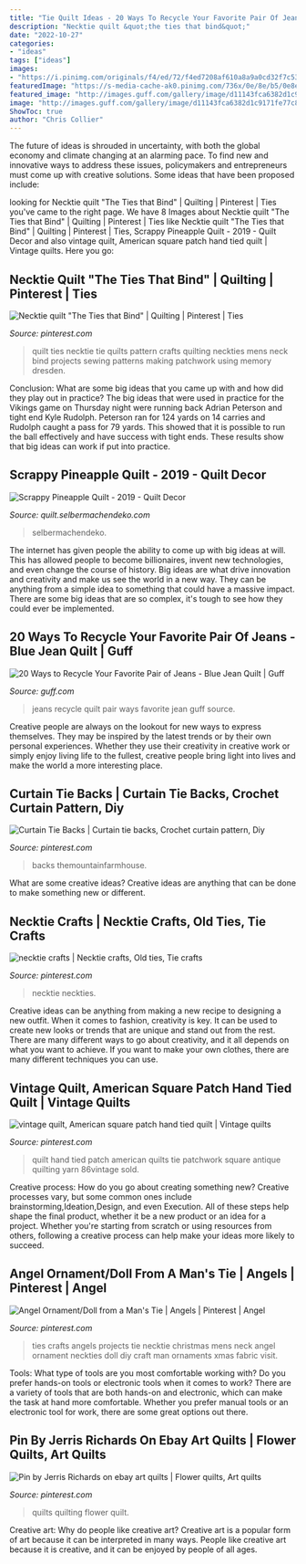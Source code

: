 ```yaml
---
title: "Tie Quilt Ideas - 20 Ways To Recycle Your Favorite Pair Of Jeans"
description: "Necktie quilt &quot;the ties that bind&quot;"
date: "2022-10-27"
categories:
- "ideas"
tags: ["ideas"]
images:
- "https://i.pinimg.com/originals/f4/ed/72/f4ed7208af610a8a9a0cd32f7c534f79.jpg"
featuredImage: "https://s-media-cache-ak0.pinimg.com/736x/0e/8e/b5/0e8eb5d4e482823f642dbf0007dc4d24.jpg"
featured_image: "http://images.guff.com/gallery/image/d11143fca6382d1c9171fe77c889d368"
image: "http://images.guff.com/gallery/image/d11143fca6382d1c9171fe77c889d368"
ShowToc: true
author: "Chris Collier"
---
```



The future of ideas is shrouded in uncertainty, with both the global economy and climate changing at an alarming pace. To find new and innovative ways to address these issues, policymakers and entrepreneurs must come up with creative solutions. Some ideas that have been proposed include: 

	

		
looking for Necktie quilt &quot;The Ties that Bind&quot; | Quilting | Pinterest | Ties you've came to the right page. We have 8 Images about Necktie quilt &quot;The Ties that Bind&quot; | Quilting | Pinterest | Ties like Necktie quilt &quot;The Ties that Bind&quot; | Quilting | Pinterest | Ties, Scrappy Pineapple Quilt - 2019 - Quilt Decor and also vintage quilt, American square patch hand tied quilt | Vintage quilts. Here you go:
		
    
## Necktie Quilt &quot;The Ties That Bind&quot; | Quilting | Pinterest | Ties

<img loading=lazy src="https://s-media-cache-ak0.pinimg.com/736x/0e/8e/b5/0e8eb5d4e482823f642dbf0007dc4d24.jpg" onerror="this.onerror=null;this.src='https://tse2.mm.bing.net/th?id=OIP.FxsmF3OlsyBRYkKPEJ6gUgHaFj&amp;pid=15.1';" alt="Necktie quilt &quot;The Ties that Bind&quot; | Quilting | Pinterest | Ties">

_Source: pinterest.com_

>quilt ties necktie tie quilts pattern crafts quilting neckties mens neck bind projects sewing patterns making patchwork using memory dresden. 

	

Conclusion: What are some big ideas that you came up with and how did they play out in practice?
The big ideas that were used in practice for the Vikings game on Thursday night were running back Adrian Peterson and tight end Kyle Rudolph. Peterson ran for 124 yards on 14 carries and Rudolph caught a pass for 79 yards. This showed that it is possible to run the ball effectively and have success with tight ends. These results show that big ideas can work if put into practice.

    
## Scrappy Pineapple Quilt - 2019 - Quilt Decor

<img loading=lazy src="http://quilt.selbermachendeko.com/wp-content/uploads/2019/06/Scrappy-Pineapple-Quilt-2019.jpg" onerror="this.onerror=null;this.src='https://tse3.mm.bing.net/th?id=OIP.rCvmEUJEU4RbHkZ4ZiZc0wHaNK&amp;pid=15.1';" alt="Scrappy Pineapple Quilt - 2019 - Quilt Decor">

_Source: quilt.selbermachendeko.com_

>selbermachendeko. 

	

The internet has given people the ability to come up with big ideas at will. This has allowed people to become billionaires, invent new technologies, and even change the course of history. Big ideas are what drive innovation and creativity and make us see the world in a new way. They can be anything from a simple idea to something that could have a massive impact. There are some big ideas that are so complex, it's tough to see how they could ever be implemented.

    
## 20 Ways To Recycle Your Favorite Pair Of Jeans - Blue Jean Quilt | Guff

<img loading=lazy src="http://images.guff.com/gallery/image/d11143fca6382d1c9171fe77c889d368" onerror="this.onerror=null;this.src='https://tse3.mm.bing.net/th?id=OIP.UZa-zimCmV9qNu3H4W4YpwHaLE&amp;pid=15.1';" alt="20 Ways to Recycle Your Favorite Pair of Jeans - Blue Jean Quilt | Guff">

_Source: guff.com_

>jeans recycle quilt pair ways favorite jean guff source. 

	

Creative people are always on the lookout for new ways to express themselves. They may be inspired by the latest trends or by their own personal experiences. Whether they use their creativity in creative work or simply enjoy living life to the fullest, creative people bring light into lives and make the world a more interesting place.

    
## Curtain Tie Backs | Curtain Tie Backs, Crochet Curtain Pattern, Diy

<img loading=lazy src="https://i.pinimg.com/originals/73/7b/4f/737b4f53234e0c4abfb4c92e76988ba7.jpg" onerror="this.onerror=null;this.src='https://tse2.mm.bing.net/th?id=OIP.Ep15cneCJbEAqM0tPDNc0wHaLG&amp;pid=15.1';" alt="Curtain Tie Backs | Curtain tie backs, Crochet curtain pattern, Diy">

_Source: pinterest.com_

>backs themountainfarmhouse. 

	

What are some creative ideas?
Creative ideas are anything that can be done to make something new or different.

    
## Necktie Crafts | Necktie Crafts, Old Ties, Tie Crafts

<img loading=lazy src="https://i.pinimg.com/originals/f4/ed/72/f4ed7208af610a8a9a0cd32f7c534f79.jpg" onerror="this.onerror=null;this.src='https://tse3.mm.bing.net/th?id=OIP.KVn_zJ-nR--xlSkvyBtpfQHaJ4&amp;pid=15.1';" alt="necktie crafts | Necktie crafts, Old ties, Tie crafts">

_Source: pinterest.com_

>necktie neckties. 

	

Creative ideas can be anything from making a new recipe to designing a new outfit. When it comes to fashion, creativity is key. It can be used to create new looks or trends that are unique and stand out from the rest. There are many different ways to go about creativity, and it all depends on what you want to achieve. If you want to make your own clothes, there are many different techniques you can use.

    
## Vintage Quilt, American Square Patch Hand Tied Quilt | Vintage Quilts

<img loading=lazy src="https://i.pinimg.com/originals/b5/d6/fe/b5d6febcd31ef1263403794a9d21c9d7.jpg" onerror="this.onerror=null;this.src='https://tse1.mm.bing.net/th?id=OIP.7fxd6AtgMyotazHSL-XnkgHaJ3&amp;pid=15.1';" alt="vintage quilt, American square patch hand tied quilt | Vintage quilts">

_Source: pinterest.com_

>quilt hand tied patch american quilts tie patchwork square antique quilting yarn 86vintage sold. 

	

Creative process: How do you go about creating something new?
Creative processes vary, but some common ones include brainstorming,Ideation,Design, and even Execution. All of these steps help shape the final product, whether it be a new product or an idea for a project. Whether you're starting from scratch or using resources from others, following a creative process can help make your ideas more likely to succeed.

    
## Angel Ornament/Doll From A Man&#039;s Tie | Angels | Pinterest | Angel

<img loading=lazy src="https://i.pinimg.com/736x/aa/76/87/aa76871cdfa3ec776f957bc8c5fe4431--necktie-crafts-mens-ties-crafts.jpg?b=t" onerror="this.onerror=null;this.src='https://tse3.mm.bing.net/th?id=OIP.dpm4R4aCJaZ6e-HS8XfwjQHaJj&amp;pid=15.1';" alt="Angel Ornament/Doll from a Man&#039;s Tie | Angels | Pinterest | Angel">

_Source: pinterest.com_

>ties crafts angels projects tie necktie christmas mens neck angel ornament neckties doll diy craft man ornaments xmas fabric visit. 

	

Tools: What type of tools are you most comfortable working with?
Do you prefer hands-on tools or electronic tools when it comes to work? There are a variety of tools that are both hands-on and electronic, which can make the task at hand more comfortable. Whether you prefer manual tools or an electronic tool for work, there are some great options out there.

    
## Pin By Jerris Richards On Ebay Art Quilts | Flower Quilts, Art Quilts

<img loading=lazy src="https://i.pinimg.com/originals/68/c3/03/68c3038cc2f08f5c3175d08fa9e2f4a9.jpg" onerror="this.onerror=null;this.src='https://tse1.mm.bing.net/th?id=OIP.N4mz-iQ0evLwemctK5403QHaJ4&amp;pid=15.1';" alt="Pin by Jerris Richards on ebay art quilts | Flower quilts, Art quilts">

_Source: pinterest.com_

>quilts quilting flower quilt. 

	

Creative art: Why do people like creative art?
Creative art is a popular form of art because it can be interpreted in many ways. People like creative art because it is creative, and it can be enjoyed by people of all ages.

